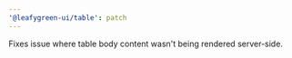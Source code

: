 ```yaml
---
'@leafygreen-ui/table': patch
---
```


Fixes issue where table body content wasn't being rendered server-side.
